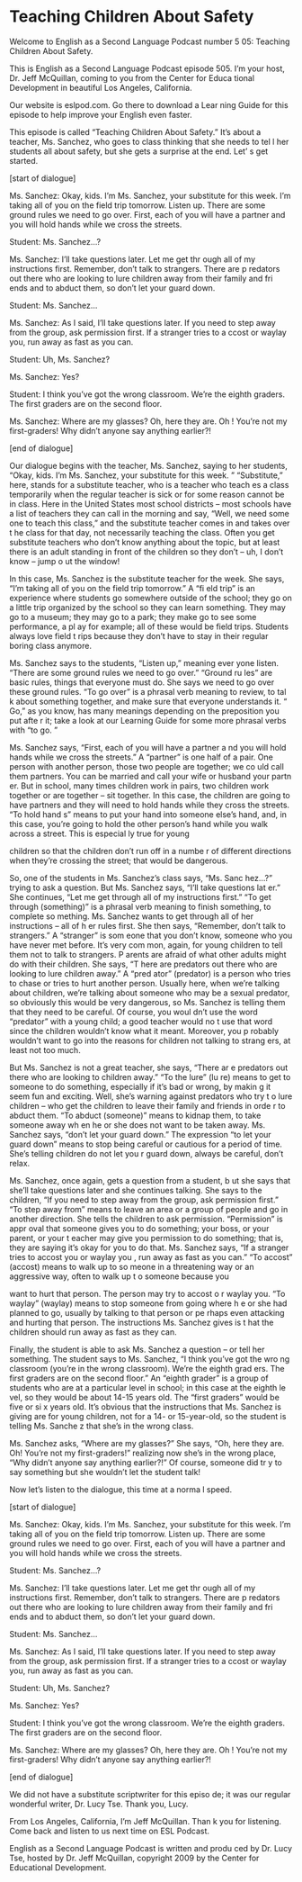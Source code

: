 # Teaching Children About Safety

Welcome to English as a Second Language Podcast number 5 05: Teaching Children About Safety.

This is English as a Second Language Podcast episode 505.  I’m your host, Dr. Jeff McQuillan, coming to you from the Center for Educa tional Development in beautiful Los Angeles, California.

Our website is eslpod.com.  Go there to download a Lear ning Guide for this episode to help improve your English even faster.

This episode is called “Teaching Children About Safety.”   It’s about a teacher, Ms. Sanchez, who goes to class thinking that she needs to tel l her students all about safety, but she gets a surprise at the end.  Let’ s get started.

[start of dialogue]

Ms. Sanchez:  Okay, kids.  I’m Ms. Sanchez, your substitute for this week.  I’m taking all of you on the field trip tomorrow.  Listen  up.  There are some ground rules we need to go over.  First, each of you will have a  partner and you will hold hands while we cross the streets.

Student:  Ms. Sanchez…?

Ms. Sanchez:  I’ll take questions later.  Let me get thr ough all of my instructions first.  Remember, don’t talk to strangers.  There are p redators out there who are looking to lure children away from their family and fri ends and to abduct them, so don’t let your guard down.

Student:  Ms. Sanchez…

Ms. Sanchez:  As I said, I’ll take questions later.  If you  need to step away from the group, ask permission first.  If a stranger tries to a ccost or waylay you, run away as fast as you can.

Student:  Uh, Ms. Sanchez?

Ms. Sanchez:  Yes?

Student:  I think you’ve got the wrong classroom.  We’re the eighth graders.  The first graders are on the second floor.

 Ms. Sanchez:  Where are my glasses?  Oh, here they are.  Oh !  You’re not my first-graders!  Why didn’t anyone say anything earlier?!

[end of dialogue]

Our dialogue begins with the teacher, Ms. Sanchez, saying to her students, “Okay, kids.  I’m Ms. Sanchez, your substitute for this week. ”  “Substitute,” here, stands for a substitute teacher, who is a teacher who teach es a class temporarily when the regular teacher is sick or for some reason cannot be in class.  Here in the United States most school districts – most schools have a list of teachers they can call in the morning and say, “Well, we need some one to teach this class,” and the substitute teacher comes in and takes over t he class for that day, not necessarily teaching the class.  Often you get substitute  teachers who don’t know anything about the topic, but at least there is an adult standing in front of the children so they don’t – uh, I don’t know – jump o ut the window!

In this case, Ms. Sanchez is the substitute teacher for the week.  She says, “I’m taking all of you on the field trip tomorrow.”  A “fi eld trip” is an experience where students go somewhere outside of the school; they go on a little trip organized by the school so they can learn something.  They may go to a museum; they may go to a park; they make go to see some performance, a pl ay for example; all of these would be field trips.  Students always love field t rips because they don’t have to stay in their regular boring class anymore.

Ms. Sanchez says to the students, “Listen up,” meaning ever yone listen.  “There are some ground rules we need to go over.”  “Ground ru les” are basic rules, things that everyone must do.  She says we need to go over  these ground rules. “To go over” is a phrasal verb meaning to review, to tal k about something together, and make sure that everyone understands it.  “ Go,” as you know, has many meanings depending on the preposition you put afte r it; take a look at our Learning Guide for some more phrasal verbs with “to go. ”

Ms. Sanchez says, “First, each of you will have a partner a nd you will hold hands while we cross the streets.”  A “partner” is one half of a pair.  One person with another person, those two people are together; we co uld call them partners.  You can be married and call your wife or husband your partn er.  But in school, many times children work in pairs, two children work together  or are together – sit together.  In this case, the children are going to have partners and they will need to hold hands while they cross the streets.  “To hold hand s” means to put your hand into someone else’s hand, and, in this case, you’re  going to hold the other person’s hand while you walk across a street.  This is especial ly true for young

 children so that the children don’t run off in a numbe r of different directions when they’re crossing the street; that would be dangerous.

So, one of the students in Ms. Sanchez’s class says, “Ms. Sanc hez…?” trying to ask a question.  But Ms. Sanchez says, “I’ll take questions lat er.”  She continues, “Let me get through all of my instructions first.”  “To  get through (something)” is a phrasal verb meaning to finish something, to complete so mething.  Ms. Sanchez wants to get through all of her instructions – all of h er rules first.  She then says, “Remember, don’t talk to strangers.”  A “stranger” is som eone that you don’t know, someone who you have never met before.  It’s very com mon, again, for young children to tell them not to talk to strangers.  P arents are afraid of what other adults might do with their children.  She says, “T here are predators out there who are looking to lure children away.”  A “pred ator” (predator) is a person who tries to chase or tries to hurt another person.  Usually here, when we’re talking about children, we’re talking about someone who  may be a sexual predator, so obviously this would be very dangerous, so Ms. Sanchez is telling them that they need to be careful.  Of course, you woul dn’t use the word “predator” with a young child; a good teacher would no t use that word since the children wouldn’t know what it meant.  Moreover, you p robably wouldn’t want to go into the reasons for children not talking to strang ers, at least not too much.

But Ms. Sanchez is not a great teacher, she says, “There ar e predators out there who are looking to children away.”  “To the lure” (lu re) means to get to someone to do something, especially if it’s bad or wrong, by makin g it seem fun and exciting.  Well, she’s warning against predators who try t o lure children – who get the children to leave their family and friends in orde r to abduct them.  “To abduct (someone)” means to kidnap them, to take someone away wh en he or she does not want to be taken away.  Ms. Sanchez says, “don’t let  your guard down.”  The expression “to let your guard down” means to stop being careful or cautious for a period of time.  She’s telling children do not let you r guard down, always be careful, don’t relax.

Ms. Sanchez, once again, gets a question from a student, b ut she says that she’ll take questions later and she continues talking.  She says to the children, “If you need to step away from the group, ask permission first.”  “To step away from” means to leave an area or a group of people and go in  another direction.  She tells the children to ask permission.  “Permission” is appr oval that someone gives you to do something; your boss, or your parent, or your t eacher may give you permission to do something; that is, they are saying it’s okay for you to do that. Ms. Sanchez says, “If a stranger tries to accost you or waylay you , run away as fast as you can.”  “To accost” (accost) means to walk up to so meone in a threatening way or an aggressive way, often to walk up t o someone because you

 want to hurt that person.  The person may try to accost o r waylay you.  “To waylay” (waylay) means to stop someone from going where h e or she had planned to go, usually by talking to that person or pe rhaps even attacking and hurting that person.  The instructions Ms. Sanchez gives is t hat the children should run away as fast as they can.

Finally, the student is able to ask Ms. Sanchez a question – or tell her something. The student says to Ms. Sanchez, “I think you’ve got the wro ng classroom (you’re in the wrong classroom).  We’re the eighth grad ers.  The first graders are on the second floor.”  An “eighth grader” is a group of students who are at a particular level in school; in this case at the eighth le vel, so they would be about 14-15 years old.  The “first graders” would be five or si x years old.  It’s obvious that the instructions that Ms. Sanchez is giving are for young children, not for a 14- or 15-year-old, so the student is telling Ms. Sanche z that she’s in the wrong class.

Ms. Sanchez asks, “Where are my glasses?”  She says, “Oh, here they are.  Oh! You’re not my first-graders!” realizing now she’s in the wrong place, “Why didn’t anyone say anything earlier?!”  Of course, someone did tr y to say something but she wouldn’t let the student talk!

Now let’s listen to the dialogue, this time at a norma l speed.

[start of dialogue]

Ms. Sanchez:  Okay, kids.  I’m Ms. Sanchez, your substitute for this week.  I’m taking all of you on the field trip tomorrow.  Listen  up.  There are some ground rules we need to go over.  First, each of you will have a  partner and you will hold hands while we cross the streets.

Student:  Ms. Sanchez…?

Ms. Sanchez:  I’ll take questions later.  Let me get thr ough all of my instructions first.  Remember, don’t talk to strangers.  There are p redators out there who are looking to lure children away from their family and fri ends and to abduct them, so don’t let your guard down.

Student:  Ms. Sanchez…

Ms. Sanchez:  As I said, I’ll take questions later.  If you  need to step away from the group, ask permission first.  If a stranger tries to a ccost or waylay you, run away as fast as you can.

 Student:  Uh, Ms. Sanchez?

Ms. Sanchez:  Yes?

Student:  I think you’ve got the wrong classroom.  We’re the eighth graders.  The first graders are on the second floor.

Ms. Sanchez:  Where are my glasses?  Oh, here they are.  Oh !  You’re not my first-graders!  Why didn’t anyone say anything earlier?!

[end of dialogue]

We did not have a substitute scriptwriter for this episo de; it was our regular wonderful writer, Dr. Lucy Tse.  Thank you, Lucy.

From Los Angeles, California, I’m Jeff McQuillan.  Than k you for listening.  Come back and listen to us next time on ESL Podcast.

English as a Second Language Podcast is written and produ ced by Dr. Lucy Tse, hosted by Dr. Jeff McQuillan, copyright 2009 by the Center  for Educational Development.

